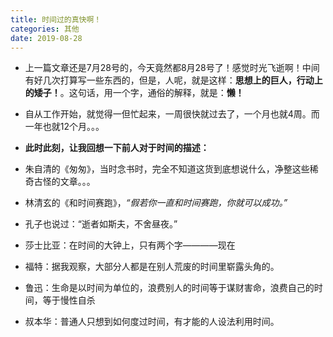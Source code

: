 ```yaml
---
title: 时间过的真快啊！
categories: 其他
date: 2019-08-28
---
```


* 上一篇文章还是7月28号的，今天竟然都8月28号了！感觉时光飞逝啊！中间有好几次打算写一些东西的，但是，人呢，就是这样：**思想上的巨人，行动上的矮子！**。这句话，用一个字，通俗的解释，就是：**懒！**

* 自从工作开始，就觉得一但忙起来，一周很快就过去了，一个月也就4周。而一年也就12个月。。。

* **此时此刻，让我回想一下前人对于时间的描述：**

* 朱自清的《匆匆》，当时念书时，完全不知道这货到底想说什么，净整这些稀奇古怪的文章。。。

* 林清玄的《和时间赛跑》，*“假若你一直和时间赛跑，你就可以成功。”*

* 孔子也说过：“逝者如斯夫，不舍昼夜。”

* 莎士比亚：在时间的大钟上，只有两个字————现在

* 福特：据我观察，大部分人都是在别人荒废的时间里崭露头角的。

* 鲁迅：生命是以时间为单位的，浪费别人的时间等于谋财害命，浪费自己的时间，等于慢性自杀

* 叔本华：普通人只想到如何度过时间，有才能的人设法利用时间。 
